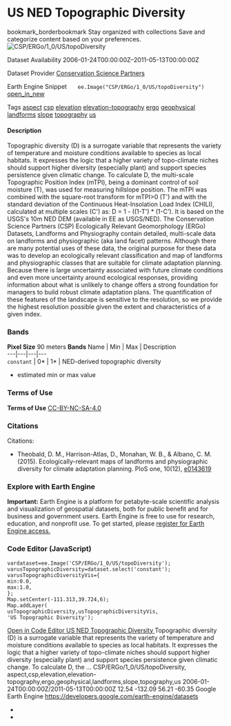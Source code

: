  
#  US NED Topographic Diversity 
bookmark_borderbookmark Stay organized with collections  Save and categorize content based on your preferences. 
![CSP/ERGo/1_0/US/topoDiversity](https://developers.google.com/earth-engine/datasets/images/CSP/CSP_ERGo_1_0_US_topoDiversity_sample.png) 

Dataset Availability
    2006-01-24T00:00:00Z–2011-05-13T00:00:00Z 

Dataset Provider
     [ Conservation Science Partners ](https://www.csp-inc.org/) 

Earth Engine Snippet
     `    ee.Image("CSP/ERGo/1_0/US/topoDiversity")   ` [ open_in_new ](https://code.earthengine.google.com/?scriptPath=Examples:Datasets/CSP/CSP_ERGo_1_0_US_topoDiversity) 

Tags
     [aspect](https://developers.google.com/earth-engine/datasets/tags/aspect) [csp](https://developers.google.com/earth-engine/datasets/tags/csp) [elevation](https://developers.google.com/earth-engine/datasets/tags/elevation) [elevation-topography](https://developers.google.com/earth-engine/datasets/tags/elevation-topography) [ergo](https://developers.google.com/earth-engine/datasets/tags/ergo) [geophysical](https://developers.google.com/earth-engine/datasets/tags/geophysical) [landforms](https://developers.google.com/earth-engine/datasets/tags/landforms) [slope](https://developers.google.com/earth-engine/datasets/tags/slope) [topography](https://developers.google.com/earth-engine/datasets/tags/topography) [us](https://developers.google.com/earth-engine/datasets/tags/us)
#### Description
Topographic diversity (D) is a surrogate variable that represents the variety of temperature and moisture conditions available to species as local habitats. It expresses the logic that a higher variety of topo-climate niches should support higher diversity (especially plant) and support species persistence given climatic change.
To calculate D, the multi-scale Topographic Position Index (mTPI), being a dominant control of soil moisture (T), was used for measuring hillslope position. The mTPI was combined with the square-root transform for mTPI>0 (T') and with the standard deviation of the Continuous Heat-Insolation Load Index (CHILI), calculated at multiple scales (C') as: D = 1 - ((1-T') * (1-C'). It is based on the USGS's 10m NED DEM (available in EE as USGS/NED).
The Conservation Science Partners (CSP) Ecologically Relevant Geomorphology (ERGo) Datasets, Landforms and Physiography contain detailed, multi-scale data on landforms and physiographic (aka land facet) patterns. Although there are many potential uses of these data, the original purpose for these data was to develop an ecologically relevant classification and map of landforms and physiographic classes that are suitable for climate adaptation planning. Because there is large uncertainty associated with future climate conditions and even more uncertainty around ecological responses, providing information about what is unlikely to change offers a strong foundation for managers to build robust climate adaptation plans. The quantification of these features of the landscape is sensitive to the resolution, so we provide the highest resolution possible given the extent and characteristics of a given index.
### Bands
**Pixel Size** 90 meters 
**Bands**
Name | Min | Max | Description  
---|---|---|---  
`constant` |  0*  |  1*  | NED-derived topographic diversity  
* estimated min or max value 
### Terms of Use
**Terms of Use**
[CC-BY-NC-SA-4.0](https://spdx.org/licenses/CC-BY-NC-SA-4.0.html)
### Citations
Citations:
  * Theobald, D. M., Harrison-Atlas, D., Monahan, W. B., & Albano, C. M. (2015). Ecologically-relevant maps of landforms and physiographic diversity for climate adaptation planning. PloS one, 10(12), [e0143619](https://journals.plos.org/plosone/article?id=10.1371/journal.pone.0143619)


### Explore with Earth Engine
**Important:** Earth Engine is a platform for petabyte-scale scientific analysis and visualization of geospatial datasets, both for public benefit and for business and government users. Earth Engine is free to use for research, education, and nonprofit use. To get started, please [register for Earth Engine access.](https://console.cloud.google.com/earth-engine)
### Code Editor (JavaScript)
```
vardataset=ee.Image('CSP/ERGo/1_0/US/topoDiversity');
varusTopographicDiversity=dataset.select('constant');
varusTopographicDiversityVis={
min:0.0,
max:1.0,
};
Map.setCenter(-111.313,39.724,6);
Map.addLayer(
usTopographicDiversity,usTopographicDiversityVis,
'US Topographic Diversity');
```
[ Open in Code Editor ](https://code.earthengine.google.com/?scriptPath=Examples:Datasets/CSP/CSP_ERGo_1_0_US_topoDiversity)
[ US NED Topographic Diversity ](https://developers.google.com/earth-engine/datasets/catalog/CSP_ERGo_1_0_US_topoDiversity)
Topographic diversity (D) is a surrogate variable that represents the variety of temperature and moisture conditions available to species as local habitats. It expresses the logic that a higher variety of topo-climate niches should support higher diversity (especially plant) and support species persistence given climatic change. To calculate D, the …
CSP/ERGo/1_0/US/topoDiversity, aspect,csp,elevation,elevation-topography,ergo,geophysical,landforms,slope,topography,us 
2006-01-24T00:00:00Z/2011-05-13T00:00:00Z
12.54 -132.09 56.21 -60.35 
Google Earth Engine
https://developers.google.com/earth-engine/datasets
  * [ ](https://doi.org/https://www.csp-inc.org/)
  * [ ](https://doi.org/https://developers.google.com/earth-engine/datasets/catalog/CSP_ERGo_1_0_US_topoDiversity)


